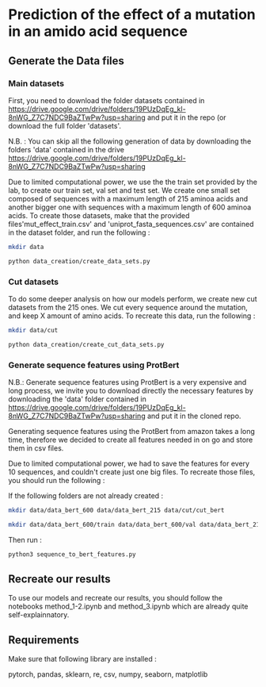 # Prediction of the effect of a mutation in an amido acid sequence


## Generate the Data files

### Main datasets
First, you need to download the folder datasets contained in https://drive.google.com/drive/folders/19PUzDqEg_kl-8nWG_Z7C7NDC9BaZTwPw?usp=sharing and put it in the repo (or download the full folder 'datasets'.

N.B. : You can skip all the following generation of data by downloading the folders 'data' contained in the drive https://drive.google.com/drive/folders/19PUzDqEg_kl-8nWG_Z7C7NDC9BaZTwPw?usp=sharing

Due to limited computational power, we use the the train set provided by the lab, to create our train set, val set and test set.
We create one small set composed of sequences with a maximum length of 215 aminoa acids and another bigger one with sequences with a maximum length of 600 aminoa acids.
To create those datasets, make that the provided files'mut_effect_train.csv' and 'uniprot_fasta_sequences.csv' are contained in the dataset folder, and run the following :

```bash
mkdir data
```

```bash
python data_creation/create_data_sets.py
```

### Cut datasets
To do some deeper analysis on how our models perform, we create new cut datasets from the 215 ones.
We cut every sequence around the mutation, and keep X amount of amino acids.
To recreate this data, run the following :

```bash
mkdir data/cut
```

```bash
python data_creation/create_cut_data_sets.py
```

### Generate sequence features using ProtBert

N.B.: Generate sequence features using ProtBert is a very expensive and long process, we invite you to download directly the necessary features by downloading the 'data' folder contained in https://drive.google.com/drive/folders/19PUzDqEg_kl-8nWG_Z7C7NDC9BaZTwPw?usp=sharing and put it in the cloned repo.

Generating sequence features using the ProtBert from amazon takes a long time, therefore we decided to create all features needed in on go and store them in csv files.

Due to limited computational power, we had to save the features for every 10 sequences, and couldn't create just one big files.
To recreate those files, you should run the following :

If the following folders are not already created :


```bash
mkdir data/data_bert_600 data/data_bert_215 data/cut/cut_bert
```

```bash
mkdir data/data_bert_600/train data/data_bert_600/val data/data_bert_215/train data/data_bert_215/val data/cut/cut_bert/cut_5 data/cut/cut_bert/cut_10 data/cut/cut_bert/cut_20 cut/cut_bert/cut_50
```

Then run :

```bash
python3 sequence_to_bert_features.py
```
## Recreate our results

To use our models and recreate our results, you should follow the notebooks method_1-2.ipynb and method_3.ipynb which are already quite self-explainnatory.


## Requirements

Make sure that following library are installed :

pytorch, pandas, sklearn, re, csv, numpy, seaborn, matplotlib
